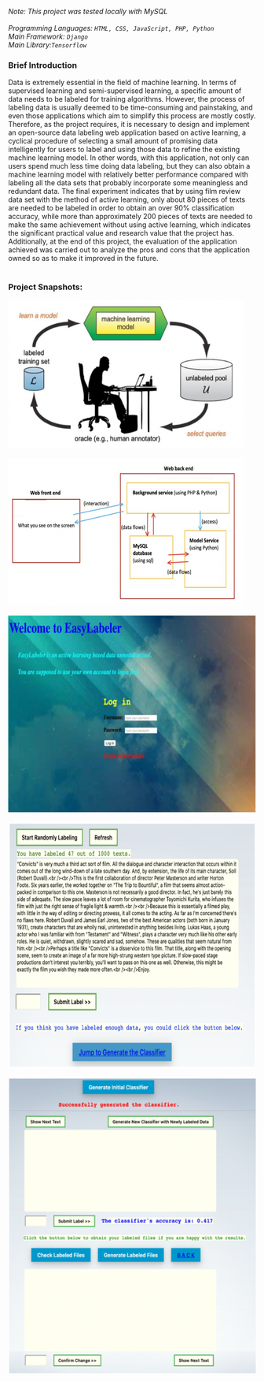 *Note: This project was tested locally with MySQL* <br><br>
*Programming Languages: ```HTML, CSS, JavaScript, PHP, Python```* <br>
*Main Framework: ```Django```* <br>
*Main Library:```Tensorflow```*

### Brief Introduction
Data is extremely essential in the field of machine learning. In terms of supervised learning and semi-supervised learning, 
a specific amount of data needs to be labeled for training algorithms. However, the process of labeling data is usually deemed to be time-consuming and painstaking, 
and even those applications which aim to simplify this process are mostly costly. Therefore, as the project requires, 
it is necessary to design and implement an open-source data labeling web application based on active learning, 
a cyclical procedure of selecting a small amount of promising data intelligently for users to label and using those data 
to refine the existing machine learning model. In other words, with this application, not only can users spend much less time doing data labeling, 
but they can also obtain a machine learning model with relatively better performance compared with labeling all the data sets that 
probably incorporate some meaningless and redundant data. The final experiment indicates that by using film review data set with the method of active learning, 
only about 80 pieces of texts are needed to be labeled in order to obtain an over 90% classification accuracy, 
while more than approximately 200 pieces of texts are needed to make the same achievement without using active learning, 
which indicates the significant practical value and research value that the project has. 
Additionally, at the end of this project, the evaluation of the application achieved was carried out to analyze the pros and cons that 
the application owned so as to make it improved in the future. <br><br>

### Project Snapshots:
<img src="READMEimages/active_learning.png" alt="screenshot1" width="480" height="300"><br><br>
<img src="READMEimages/design.png" alt="screenshot2" width="480" height="300"><br><br>
<img src="READMEimages/login.png" alt="screenshot3" width="650" height="400"><br><br>
<img src="READMEimages/main1.png" alt="screenshot4" width="650" height="500"><br><br>
<img src="READMEimages/main2.png" alt="screenshot5" width="650" height="600"><br><br>
